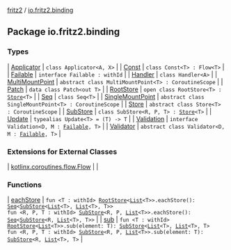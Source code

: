 [fritz2](../index.md) / [io.fritz2.binding](./index.md)

## Package io.fritz2.binding

### Types

| [Applicator](-applicator/index.md) | `class Applicator<A, X>` |
| [Const](-const/index.md) | `class Const<T> : Flow<T>` |
| [Failable](-failable/index.md) | `interface Failable : withId` |
| [Handler](-handler/index.md) | `class Handler<A>` |
| [MultiMountPoint](-multi-mount-point/index.md) | `abstract class MultiMountPoint<T> : CoroutineScope` |
| [Patch](-patch/index.md) | `data class Patch<out T>` |
| [RootStore](-root-store/index.md) | `open class RootStore<T> : `[`Store`](-store/index.md)`<T>` |
| [Seq](-seq/index.md) | `class Seq<T>` |
| [SingleMountPoint](-single-mount-point/index.md) | `abstract class SingleMountPoint<T> : CoroutineScope` |
| [Store](-store/index.md) | `abstract class Store<T> : CoroutineScope` |
| [SubStore](-sub-store/index.md) | `class SubStore<R, P, T> : `[`Store`](-store/index.md)`<T>` |
| [Update](-update.md) | `typealias Update<T> = (T) -> T` |
| [Validation](-validation/index.md) | `interface Validation<D, M : `[`Failable`](-failable/index.md)`, T>` |
| [Validator](-validator/index.md) | `abstract class Validator<D, M : `[`Failable`](-failable/index.md)`, T>` |

### Extensions for External Classes

| [kotlinx.coroutines.flow.Flow](kotlinx.coroutines.flow.-flow/index.md) |  |

### Functions

| [eachStore](each-store.md) | `fun <T : withId> `[`RootStore`](-root-store/index.md)`<`[`List`](https://kotlinlang.org/api/latest/jvm/stdlib/kotlin.collections/-list/index.html)`<T>>.eachStore(): `[`Seq`](-seq/index.md)`<`[`SubStore`](-sub-store/index.md)`<`[`List`](https://kotlinlang.org/api/latest/jvm/stdlib/kotlin.collections/-list/index.html)`<T>, `[`List`](https://kotlinlang.org/api/latest/jvm/stdlib/kotlin.collections/-list/index.html)`<T>, T>>`<br>`fun <R, P, T : withId> `[`SubStore`](-sub-store/index.md)`<R, P, `[`List`](https://kotlinlang.org/api/latest/jvm/stdlib/kotlin.collections/-list/index.html)`<T>>.eachStore(): `[`Seq`](-seq/index.md)`<`[`SubStore`](-sub-store/index.md)`<R, `[`List`](https://kotlinlang.org/api/latest/jvm/stdlib/kotlin.collections/-list/index.html)`<T>, T>>` |
| [sub](sub.md) | `fun <T : withId> `[`RootStore`](-root-store/index.md)`<`[`List`](https://kotlinlang.org/api/latest/jvm/stdlib/kotlin.collections/-list/index.html)`<T>>.sub(element: T): `[`SubStore`](-sub-store/index.md)`<`[`List`](https://kotlinlang.org/api/latest/jvm/stdlib/kotlin.collections/-list/index.html)`<T>, `[`List`](https://kotlinlang.org/api/latest/jvm/stdlib/kotlin.collections/-list/index.html)`<T>, T>`<br>`fun <R, P, T : withId> `[`SubStore`](-sub-store/index.md)`<R, P, `[`List`](https://kotlinlang.org/api/latest/jvm/stdlib/kotlin.collections/-list/index.html)`<T>>.sub(element: T): `[`SubStore`](-sub-store/index.md)`<R, `[`List`](https://kotlinlang.org/api/latest/jvm/stdlib/kotlin.collections/-list/index.html)`<T>, T>` |

